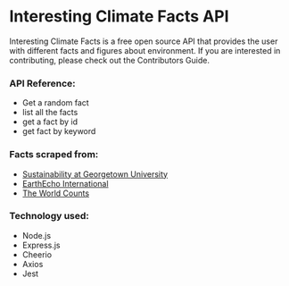 # Interesting Climate Facts API

Interesting Climate Facts is a free open source API that provides the user with different facts and figures about environment. If you are interested in contributing, please check out the Contributors Guide.

### API Reference:

- Get a random fact
- list all the facts
- get a fact by id
- get fact by keyword

### Facts scraped from:

- [Sustainability at Georgetown University](https://sustainability.georgetown.edu/50-facts-for-50-years/)
- [EarthEcho International](https://www.earthecho.org/news/did-you-know-some-interesting-facts-about-the-environment)
- [The World Counts](https://www.theworldcounts.com/stories/facts-about-the-environment)

### Technology used:

- Node.js
- Express.js
- Cheerio
- Axios
- Jest
